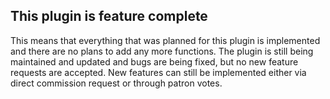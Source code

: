 ## This plugin is feature complete
This means that everything that was planned for this plugin is implemented and there are no plans to add any more functions. The plugin is still being maintained and updated and bugs are being fixed, but no new feature requests are accepted. New features can still be implemented either via direct commission request or through patron votes.
